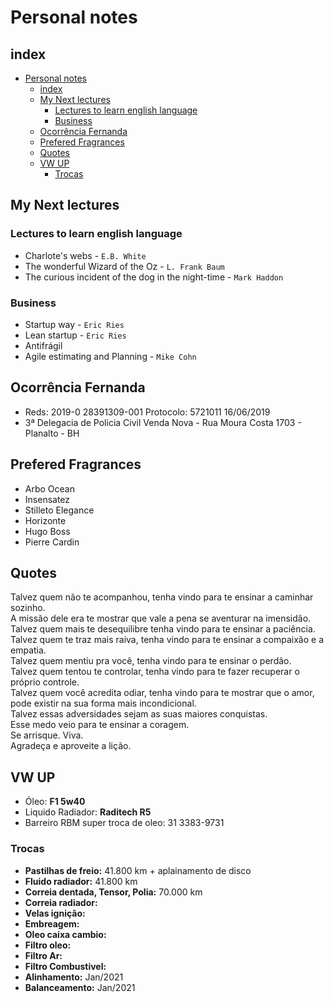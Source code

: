 

# Personal notes

## index
- [Personal notes](#personal-notes)
  - [index](#index)
  - [My Next lectures](#my-next-lectures)
    - [Lectures to learn english language](#lectures-to-learn-english-language)
    - [Business](#business)
  - [Ocorrência Fernanda](#ocorrência-fernanda)
  - [Prefered Fragrances](#prefered-fragrances)
  - [Quotes](#quotes)
  - [VW UP](#vw-up)
    - [Trocas](#trocas)

## My Next lectures

### Lectures to learn english language

- Charlote's webs - `E.B. White`
- The wonderful Wizard of the Oz - `L. Frank Baum`
- The curious incident of the dog in the night-time - `Mark Haddon`

### Business

* Startup way - `Eric Ries`
* Lean startup - `Eric Ries`
* Antifrágil
* Agile estimating and Planning - `Mike Cohn`

## Ocorrência Fernanda
- Reds: 2019-0 28391309-001 Protocolo: 5721011 16/06/2019
- 3ª Delegacia de Policia Civil Venda Nova - Rua Moura Costa 1703 - Planalto - BH

## Prefered Fragrances

* Arbo Ocean
* Insensatez
* Stilleto Elegance
* Horizonte
* Hugo Boss
* Pierre Cardin

## Quotes

Talvez quem não te acompanhou, tenha vindo para te ensinar a caminhar sozinho.  
A missão dele era te mostrar que vale a pena se aventurar na imensidão.  
Talvez quem mais te desequilibre tenha vindo para te ensinar a paciência.  
Talvez quem te traz mais raiva, tenha vindo para te ensinar a compaixão e a empatia.  
Talvez quem mentiu pra você, tenha vindo para te ensinar o perdão.  
Talvez quem tentou te controlar, tenha vindo para te fazer recuperar o próprio controle.  
Talvez quem você acredita odiar, tenha vindo para te mostrar que o amor, pode existir na sua forma mais incondicional.  
Talvez essas adversidades sejam as suas maiores conquistas.  
Esse medo veio para te ensinar a coragem.  
Se arrisque. Viva.  
Agradeça e aproveite a lição.  

## VW UP
- Óleo: **F1 5w40**
- Liquido Radiador:  **Raditech R5**
- Barreiro RBM super troca de oleo: 31 3383-9731

### Trocas 
- **Pastilhas de freio:** 41.800 km + aplainamento de disco
- **Fluido radiador:** 41.800 km
- **Correia dentada, Tensor, Polia:** 70.000 km
- **Correia radiador:**
- **Velas ignição:** 
- **Embreagem:** 
- **Oleo caixa cambio:**
- **Filtro oleo:**
- **Filtro Ar:** 
- **Filtro Combustivel:**
- **Alinhamento:** Jan/2021
- **Balanceamento:** Jan/2021
